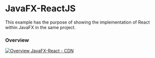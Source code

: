 # JavaFX-ReactJS
This example has the purpose of showing the implementation of React within JavaFX in the same project.

### Overview
[![Overview JavaFX-React - CDN](https://i.postimg.cc/q7nK03zH/Captura-desde-2024-03-14-20-51-55.png)](https://postimg.cc/Mc6HmX79)
